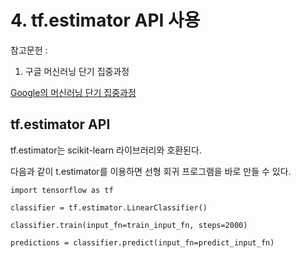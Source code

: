 # 4. tf.estimator API 사용

참고문헌 : 
1. 구글 머신러닝 단기 집중과정

[Google의 머신러닝 단기 집중과정](https://developers.google.com/machine-learning/crash-course/ml-intro?hl=ko)

## tf.estimator API

tf.estimator는 scikit-learn 라이브러리와 호환된다.

다음과 같이 t.estimator를 이용하면 선형 회귀 프로그램을 바로 만들 수 있다.

    import tensorflow as tf
    
    classifier = tf.estimator.LinearClassifier()
    
    classifier.train(input_fn=train_input_fn, steps=2000)
    
    predictions = classifier.predict(input_fn=predict_input_fn)

